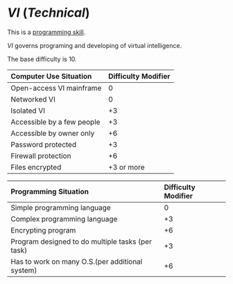 # *VI* (*Technical*)

This is a [programming skill](programming-skills.md).

*VI* governs programing and developing of virtual intelligence.

The base difficulty is 10.

| Computer Use Situation     | Difficulty Modifier |
| :------------------------- | :------------------ |
| Open-access VI mainframe   | 0                   |
| Networked VI               | 0                   |
| Isolated VI                | +3                  |
| Accessible by a few people | +3                  |
| Accessible by owner only   | +6                  |
| Password protected         | +3                  |
| Firewall protection        | +6                  |
| Files encrypted            | +3 or more          |

| Programming Situation                            | Difficulty Modifier |
| :----------------------------------------------- | :------------------ |
| Simple programming language                      | 0                   |
| Complex programming language                     | +3                  |
| Encrypting program                               | +6                  |
| Program designed to do multiple tasks (per task) | +3                  |
| Has to work on many O.S.(per additional system)  | +6                  |
